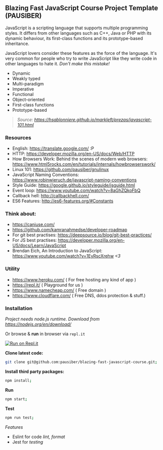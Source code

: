 Blazing Fast JavaScript Course Project Template (PAUSIBER)
---

JavaScript is a scripting language that supports multiple programming styles. It differs from other languages such as C++, Java or PHP with its dynamic behaviour, its first-class functions and its prototype-based inheritance.

JavaScript lovers consider these features as the force of the language. It's very common for people who try to write JavaScript like they write code in other languages to hate it. *Don't make this mistake!*

* Dynamic
* Weakly typed
* Multi-paradigm
* Imperative
* Functional
* Object-oriented
* First-class functions
* Prototype-based

> *Source: https://hsablonniere.github.io/markleft/prezas/javascript-101.html*

### Resources

* English: https://translate.google.com/ :P
* HTTP: https://developer.mozilla.org/en-US/docs/Web/HTTP
* How Browsers Work: Behind the scenes of modern web browsers: https://www.html5rocks.com/en/tutorials/internals/howbrowserswork/
* Linux 101: https://github.com/pausiber/gnulinux
* JavaScript Naming Conventions: https://www.robinwieruch.de/javascript-naming-conventions
* Style Guide: https://google.github.io/styleguide/jsguide.html
* Event loop: https://www.youtube.com/watch?v=8aGhZQkoFbQ
* Callback hell: http://callbackhell.com/
* ES6 Features: http://es6-features.org/#Constants

### Think about:
* https://caniuse.com/
* https://github.com/kamranahmedse/developer-roadmap
* For git best practises: https://deepsource.io/blog/git-best-practices/
* For JS best practises: https://developer.mozilla.org/en-US/docs/Learn/JavaScript
* Brendan Eich, An Introduction to JavaScript: https://www.youtube.com/watch?v=1EyRscXrehw *<3*

### Utility
* https://www.heroku.com/ ( For free hosting any kind of app )
* https://repl.it/ ( Playground for us )
* https://www.namecheap.com/ ( Free domain )
* https://www.cloudflare.com/ ( Free DNS, ddos protection & stuff.)


### Installation

*Project needs node.js runtime. Download from https://nodejs.org/en/download/*

Or browse & **run** in browser via `repl.it`

[![Run on Repl.it](https://repl.it/badge/github/pausiber/blazing-fast-javascript-course)](https://repl.it/github/pausiber/blazing-fast-javascript-course)

**Clone latest code:**

```bash
git clone git@github.com:pausiber/blazing-fast-javascript-course.git;
```

**Install third party packages:**

```bash
npm install;
```

**Run**

```bash
npm start;
```

**Test**

```bash
npm run test;
```

*Features*

- Eslint for code *lint, format*
- Jest for *testing*
